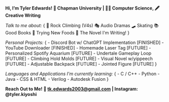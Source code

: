 **Hi, I’m Tyler Edwards! 👋
Chapman University | 🧑‍💻 Computer Science, 🖋 Creative Writing**

*Talk to me about:* 
{
    🧗 Rock Climbing (V4s) 
    🎭 Audio Dramas
    🛹 Skating 
    📚 Good Books 
    🥘 Trying New Foods
    📝 The Novel I'm Writing! 
}


*Personal Projects:*
{
    - Discord Bot w/ ChatGPT Implementation [FINISHED] 
    - YouTube Downloader [FINISHED] 
    - Homemade Laser Tag [FUTURE] 
    - Personalized Spotify Aquarium [FUTURE] 
    - Undertale Gameplay Loop [FUTURE] 
    - Climbing Hold Molds [FUTURE] 
    - Visual Novel w/yippeech [FUTURE] 
    - Adjustable Backpack [FUTURE] 
    - Jointed Figure [FUTURE] 
}


*Languages and Applications I'm currently learning:*
{
    - C / C++
    - Python
    - Java 
    - CSS & HTML
    - Verilog 
    - Autodesk Fusion
}

**Reach Out to Me! 🤝
tk.edwards2003@gmail.com | Instagram: @tyler.kiyoshi**
